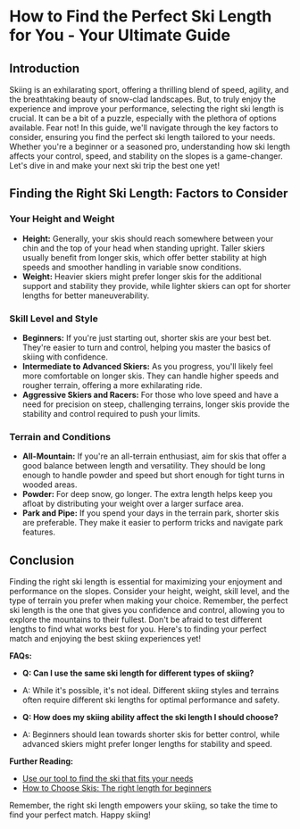 # How to Find the Perfect Ski Length for You - Your Ultimate Guide

## Introduction

Skiing is an exhilarating sport, offering a thrilling blend of speed, agility, and the breathtaking beauty of snow-clad landscapes. But, to truly enjoy the experience and improve your performance, selecting the right ski length is crucial. It can be a bit of a puzzle, especially with the plethora of options available. Fear not! In this guide, we'll navigate through the key factors to consider, ensuring you find the perfect ski length tailored to your needs. Whether you're a beginner or a seasoned pro, understanding how ski length affects your control, speed, and stability on the slopes is a game-changer. Let's dive in and make your next ski trip the best one yet!

## Finding the Right Ski Length: Factors to Consider

### Your Height and Weight

- **Height:** Generally, your skis should reach somewhere between your chin and the top of your head when standing upright. Taller skiers usually benefit from longer skis, which offer better stability at high speeds and smoother handling in variable snow conditions.
- **Weight:** Heavier skiers might prefer longer skis for the additional support and stability they provide, while lighter skiers can opt for shorter lengths for better maneuverability.

### Skill Level and Style

- **Beginners:** If you're just starting out, shorter skis are your best bet. They're easier to turn and control, helping you master the basics of skiing with confidence.
- **Intermediate to Advanced Skiers:** As you progress, you'll likely feel more comfortable on longer skis. They can handle higher speeds and rougher terrain, offering a more exhilarating ride.
- **Aggressive Skiers and Racers:** For those who love speed and have a need for precision on steep, challenging terrains, longer skis provide the stability and control required to push your limits.

### Terrain and Conditions

- **All-Mountain:** If you're an all-terrain enthusiast, aim for skis that offer a good balance between length and versatility. They should be long enough to handle powder and speed but short enough for tight turns in wooded areas.
- **Powder:** For deep snow, go longer. The extra length helps keep you afloat by distributing your weight over a larger surface area.
- **Park and Pipe:** If you spend your days in the terrain park, shorter skis are preferable. They make it easier to perform tricks and navigate park features.

## Conclusion

Finding the right ski length is essential for maximizing your enjoyment and performance on the slopes. Consider your height, weight, skill level, and the type of terrain you prefer when making your choice. Remember, the perfect ski length is the one that gives you confidence and control, allowing you to explore the mountains to their fullest. Don't be afraid to test different lengths to find what works best for you. Here's to finding your perfect match and enjoying the best skiing experiences yet!

**FAQs:**

- **Q: Can I use the same ski length for different types of skiing?**
- A: While it's possible, it's not ideal. Different skiing styles and terrains often require different ski lengths for optimal performance and safety.

- **Q: How does my skiing ability affect the ski length I should choose?**
- A: Beginners should lean towards shorter skis for better control, while advanced skiers might prefer longer lengths for stability and speed.

**Further Reading:**
- [Use our tool to find the ski that fits your needs](https://www.pick-a-ski.com/pick-a-ski)
- [How to Choose Skis: The right length for beginners](https://www.pick-a-ski.com/nl/articles/ski-length-all-mountain-beginner)

Remember, the right ski length empowers your skiing, so take the time to find your perfect match. Happy skiing!
